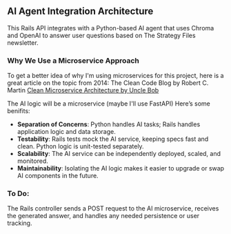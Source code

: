 ## AI Agent Integration Architecture

This Rails API integrates with a Python-based AI agent that uses Chroma and OpenAI to answer user questions based on The Strategy Files newsletter.

### Why We Use a Microservice Approach

To get a better idea of why I'm using microservices for this project, here is a great article on the topic from 2014: The Clean Code Blog by Robert C. Martin
[Clean Microservice Architecture by Uncle Bob](https://blog.cleancoder.com/uncle-bob/2014/10/01/CleanMicroserviceArchitecture.html)

The AI logic will be a microservice (maybe I'll use FastAPI) Here’s some benifits:

- **Separation of Concerns**: Python handles AI tasks; Rails handles application logic and data storage.
- **Testability**: Rails tests mock the AI service, keeping specs fast and clean. Python logic is unit-tested separately.
- **Scalability**: The AI service can be independently deployed, scaled, and monitored.
- **Maintainability**: Isolating the AI logic makes it easier to upgrade or swap AI components in the future.

### To Do:
The Rails controller sends a POST request to the AI microservice, receives the generated answer, and handles any needed persistence or user tracking.
